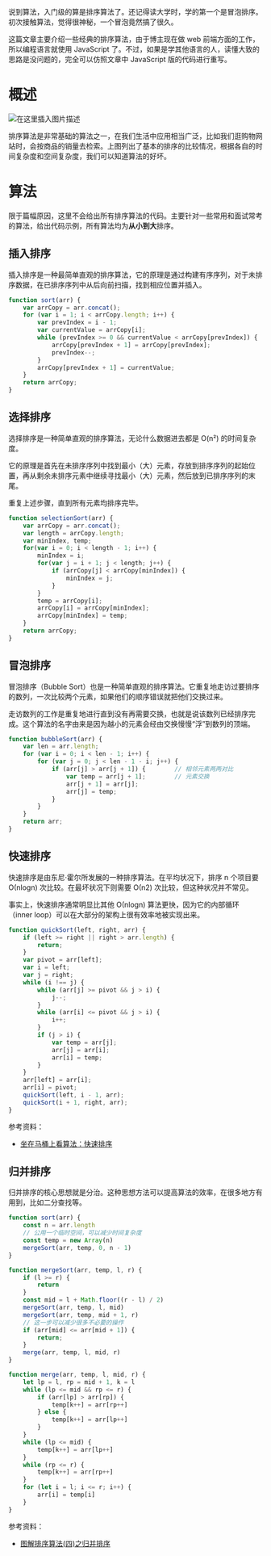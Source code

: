 说到算法，入门级的算是排序算法了。还记得读大学时，学的第一个是冒泡排序。初次接触算法，觉得很神秘，一个冒泡竟然搞了很久。

这篇文章主要介绍一些经典的排序算法，由于博主现在做 web 前端方面的工作，所以编程语言就使用 JavaScript 了。不过，如果是学其他语言的人，读懂大致的思路是没问题的，完全可以仿照文章中 JavaScript 版的代码进行重写。

# 概述
![在这里插入图片描述](https://img-blog.csdnimg.cn/20200505113835960.png?x-oss-process=image/watermark,type_ZmFuZ3poZW5naGVpdGk,shadow_10,text_aHR0cHM6Ly9ibG9nLmNzZG4ubmV0L3pob3VsZWkxOTk1,size_16,color_FFFFFF,t_70)

排序算法是非常基础的算法之一，在我们生活中应用相当广泛，比如我们逛购物网站时，会按商品的销量去检索。上图列出了基本的排序的比较情况，根据各自的时间复杂度和空间复杂度，我们可以知道算法的好坏。

# 算法
限于篇幅原因，这里不会给出所有排序算法的代码。主要针对一些常用和面试常考的算法，给出代码示例，所有算法均为**从小到大**排序。

## 插入排序
插入排序是一种最简单直观的排序算法，它的原理是通过构建有序序列，对于未排序数据，在已排序序列中从后向前扫描，找到相应位置并插入。

```js
function sort(arr) {
    var arrCopy = arr.concat();
    for (var i = 1; i < arrCopy.length; i++) {
        var prevIndex = i - 1;
        var currentValue = arrCopy[i];
        while (prevIndex >= 0 && currentValue < arrCopy[prevIndex]) {
            arrCopy[prevIndex + 1] = arrCopy[prevIndex];
            prevIndex--;
        }
        arrCopy[prevIndex + 1] = currentValue;
    }
    return arrCopy;
}
```

## 选择排序
选择排序是一种简单直观的排序算法，无论什么数据进去都是 O(n²) 的时间复杂度。

它的原理是首先在未排序序列中找到最小（大）元素，存放到排序序列的起始位置，再从剩余未排序元素中继续寻找最小（大）元素，然后放到已排序序列的末尾。

重复上述步骤，直到所有元素均排序完毕。

```js
function selectionSort(arr) {
    var arrCopy = arr.concat();
    var length = arrCopy.length;
    var minIndex, temp;
    for(var i = 0; i < length - 1; i++) {
        minIndex = i;
        for(var j = i + 1; j < length; j++) {
            if (arrCopy[j] < arrCopy[minIndex]) {
                minIndex = j;
            }
        }
        temp = arrCopy[i];
        arrCopy[i] = arrCopy[minIndex];
        arrCopy[minIndex] = temp;
    }
    return arrCopy;
}
```

## 冒泡排序
冒泡排序（Bubble Sort）也是一种简单直观的排序算法。它重复地走访过要排序的数列，一次比较两个元素，如果他们的顺序错误就把他们交换过来。

走访数列的工作是重复地进行直到没有再需要交换，也就是说该数列已经排序完成。这个算法的名字由来是因为越小的元素会经由交换慢慢“浮”到数列的顶端。

```js
function bubbleSort(arr) {
    var len = arr.length;
    for (var i = 0; i < len - 1; i++) {
        for (var j = 0; j < len - 1 - i; j++) {
            if (arr[j] > arr[j + 1]) {        // 相邻元素两两对比
                var temp = arr[j + 1];        // 元素交换
                arr[j + 1] = arr[j];
                arr[j] = temp;
            }
        }
    }
    return arr;
}
```

## 快速排序
快速排序是由东尼·霍尔所发展的一种排序算法。在平均状况下，排序 n 个项目要 Ο(nlogn) 次比较。在最坏状况下则需要 Ο(n2) 次比较，但这种状况并不常见。

事实上，快速排序通常明显比其他 Ο(nlogn) 算法更快，因为它的内部循环（inner loop）可以在大部分的架构上很有效率地被实现出来。

```js
function quickSort(left, right, arr) {
    if (left >= right || right > arr.length) {
        return;
    }
    var pivot = arr[left];
    var i = left;
    var j = right;
    while (i !== j) {
        while (arr[j] >= pivot && j > i) {
            j--;
        }
        while (arr[i] <= pivot && j > i) {
            i++;
        }
        if (j > i) {
            var temp = arr[j];
            arr[j] = arr[i];
            arr[i] = temp;
        }
    }
    arr[left] = arr[i];
    arr[i] = pivot;
    quickSort(left, i - 1, arr);
    quickSort(i + 1, right, arr);
}
```

参考资料：
- [坐在马桶上看算法：快速排序](http://developer.51cto.com/art/201403/430986.htm)

## 归并排序
归并排序的核心思想就是分治。这种思想方法可以提高算法的效率，在很多地方有用到，比如二分查找等。

```js
function sort(arr) {
    const n = arr.length
    // 公用一个临时空间，可以减少时间复杂度
    const temp = new Array(n)
    mergeSort(arr, temp, 0, n - 1)
}

function mergeSort(arr, temp, l, r) {
    if (l >= r) {
        return
    }
    const mid = l + Math.floor((r - l) / 2)
    mergeSort(arr, temp, l, mid)
    mergeSort(arr, temp, mid + 1, r)
    // 这一步可以减少很多不必要的操作
    if (arr[mid] <= arr[mid + 1]) {
        return;
    }
    merge(arr, temp, l, mid, r)
}

function merge(arr, temp, l, mid, r) {
    let lp = l, rp = mid + 1, k = l
    while (lp <= mid && rp <= r) {
        if (arr[lp] > arr[rp]) {
            temp[k++] = arr[rp++]
        } else {
            temp[k++] = arr[lp++]
        }
    }
    while (lp <= mid) {
        temp[k++] = arr[lp++]
    }
    while (rp <= r) {
        temp[k++] = arr[rp++]
    }
    for (let i = l; i <= r; i++) {
        arr[i] = temp[i]
    }
}
```

参考资料：
- [图解排序算法(四)之归并排序](https://www.cnblogs.com/chengxiao/p/6194356.html)
